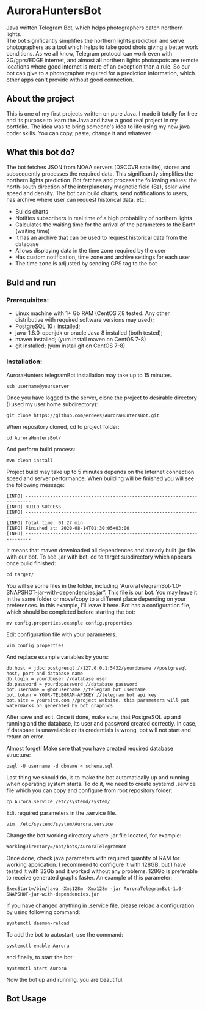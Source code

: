 # AuroraHuntersBot
Java written Telegram Bot, which helps photographers catch northern lights.\
The bot significantly simplifies the northern lights prediction and serve photographers as a tool which helps to take good shots giving a better work conditions. As we all know, Telegram protocol can work even with 2G/gprs/EDGE internet, and almost all northern lights photospots are remote locations where good internet is more of an exception than a rule. So our bot can give to a photographer required for a prediction information, which other apps can't provide without good connection. 
## About the project
This is one of my first projects written on pure Java. I made it totally for free and its purpose to learn the Java and have a good real project in my portfolio. The idea was to bring someone's idea to life using my new java coder skills. 
You can copy, paste, change it and whatever. 
## What this bot do?
The bot fetches JSON from NOAA servers (DSCOVR satellite), stores and subsequently processes the required data. This significantly simplifies the northern lights prediction. Bot fetches and process the following values: the north-south direction of the interplanetary magnetic field (Bz), solar wind speed and density. The bot can build charts, send notifications to users, has archive where user can request historical data, etc:
- Builds charts 
- Notifies subscribers in real time of a high probability of northern lights 
- Calculates the waiting time for the arrival of the parameters to the Earth (waiting time)
- It has an archive that can be used to request historical data from the database
- Allows displaying data in the time zone required by the user
- Has custom notification, time zone and archive settings for each user
- The time zone is adjusted by sending GPS tag to the bot

## Buld and run

### Prerequisites:

- Linux machine with 1+ Gb RAM (CentOS 7,8 tested. Any other distributive with required software versions may used);
- PostgreSQL 10+ installed;
- java-1.8.0-openjdk or oracle Java 8 installed (both tested);
- maven installed; (yum install maven on CentOS 7-8)
- git installed; (yum install git on CentOS 7-8)

### Installation:

AuroraHunters telegramBot installation may take up to 15 minutes.

`ssh username@yourserver`

Once you have logged to the server, clone the project to desirable directory (I used my user home subdirectory):

`git clone https://github.com/erdees/AuroraHuntersBot.git `

When repository cloned, cd to project folder:

`cd AuroraHuntersBot/`

And perform build process:

`mvn clean install`

Project build may take up to 5 minutes depends on the Internet connection speed and server performance. When building will be finished you will see the following message:
```
[INFO] ------------------------------------------------------------------------
[INFO] BUILD SUCCESS
[INFO] ------------------------------------------------------------------------
[INFO] Total time: 01:27 min
[INFO] Finished at: 2020-08-14T01:30:05+03:00
[INFO] ------------------------------------------------------------------------
```
It means that maven downloaded all dependences and already built .jar file. with our bot. To see .jar with bot, cd to target subdirectory which appears once build finished:

`cd target/`

You will se some files in the folder, including “AuroraTelegramBot-1.0-SNAPSHOT-jar-with-dependencies.jar”. This file is our bot. You may leave it in the same folder or move/copy to a different place depending on your preferences. In this example, I’ll leave it here. Bot has a configuration file, which should be completed before starting the bot:

`mv config.properties.example config.properties`

Edit configuration file with your parameters.

`vim config.properties`

And replace example variables by yours:
```
db.host = jdbc:postgresql://127.0.0.1:5432/yourdbname //postgresql host, port and database name
db.login = yourdbuser //database user
db.password = yourdbpassword //database password
bot.username = @botusername //telegram bot username
bot.token = YOUR-TELEGRAM-APIKEY //telegram bot api key
bot.site = yoursite.com //project website. this parameters will put watermarks on generated by bot graphics
```
After save and exit. Once it done, make sure, that PostgreSQL up and running and the database, its user and password created correctly. In case, if database is unavailable or its credentials is wrong, bot will not start and return an error. 

Almost forget! Make sere that you have created required database structure:

`psql -U username -d dbname < schema.sql`

Last thing we should do, is to make the bot automatically up and running when operating system starts. To do it, we need to create systemd .service file which you can copy and configure from root repository folder:

`cp Aurora.service /etc/systemd/system/`

Edit required parameters in the .service file.

`vim  /etc/systemd/system/Aurora.service`

Change the bot working directory where .jar file located, for example: 

`WorkingDirectory=/opt/bots/AuroraTelegramBot`

Once done, check java parameters with required quantity of RAM for working application. I recommend to configure it with 128GB, but I have tested it with 32Gb and it worked without any problems. 128Gb is preferable to receive generated graphs faster. An example of this parameter:

`ExecStart=/bin/java -Xms128m -Xmx128m -jar AuroraTelegramBot-1.0-SNAPSHOT-jar-with-dependencies.jar`

If you have changed anything in .service file, please reload a configuration by using following command:

`systemctl daemon-reload`

To add the bot to autostart, use the command:

`systemctl enable Aurora`

and finally, to start the bot:

`systemctl start Aurora`

Now the bot up and running, you are beautiful. 

## Bot Usage
